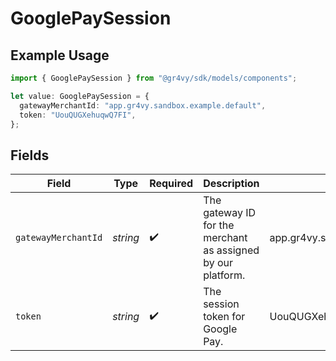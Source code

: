 # GooglePaySession

## Example Usage

```typescript
import { GooglePaySession } from "@gr4vy/sdk/models/components";

let value: GooglePaySession = {
  gatewayMerchantId: "app.gr4vy.sandbox.example.default",
  token: "UouQUGXehuqwQ7FI",
};
```

## Fields

| Field                                                        | Type                                                         | Required                                                     | Description                                                  | Example                                                      |
| ------------------------------------------------------------ | ------------------------------------------------------------ | ------------------------------------------------------------ | ------------------------------------------------------------ | ------------------------------------------------------------ |
| `gatewayMerchantId`                                          | *string*                                                     | :heavy_check_mark:                                           | The gateway ID for the merchant as assigned by our platform. | app.gr4vy.sandbox.example.default                            |
| `token`                                                      | *string*                                                     | :heavy_check_mark:                                           | The session token for Google Pay.                            | UouQUGXehuqwQ7FI                                             |